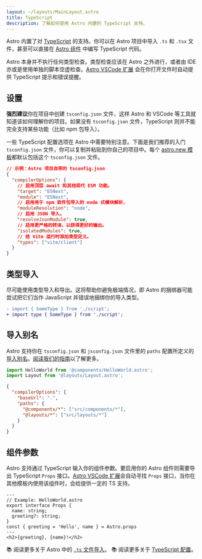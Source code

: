 ```yaml
---
layout: ~/layouts/MainLayout.astro
title: TypeScript
description: 了解如何使用 Astro 内置的 TypeScript 支持。
---
```


Astro 内置了对 [TypeScript](https://www.typescriptlang.org/) 的支持。你可以在 Astro 项目中导入 `.ts` 和 `.tsx` 文件，甚至可以直接在 [Astro 组件](/zh-CN/core-concepts/astro-components/#the-component-script) 中编写 TypeScript 代码。

Astro 本身并不执行任何类型检查。类型检查应该在 Astro 之外进行，或者由 IDE 亦或是使用单独的脚本空虚检查。[Astro VSCode 扩展](/zh-CN/editor-setup/) 会在你打开文件时自动提供 TypeScript 提示和错误提醒。

## 设置

**强烈建议**你在项目中创建 `tsconfig.json` 文件，这样 Astro 和 VSCode 等工具就知道该如何理解你的项目。如果没有 `tsconfig.json` 文件，TypeScript 则并不能完全支持某些功能（比如 npm 包导入）。

一些 TypeScript 配置选项在 Astro 中需要特别注意。下面是我们推荐的入门 `tsconfig.json` 文件，你可以复制并粘贴到你自己的项目中。每个 [astro.new 模板](https://astro.new/)都默认包括这个 `tsconfig.json` 文件。

```json
// 示例：Astro 项目自带的 tsconfig.json
{
  "compilerOptions": {
    // 启用顶层 await 和其他现代 ESM 功能。
    "target": "ESNext",
    "module": "ESNext",
    // 启用用于 npm 软件包导入的 node 式模块解析，
    "moduleResolution": "node",
    // 启用 JSON 导入。
    "resolveJsonModule": true,
    // 启用更严格的转译，以获得更好的输出。
    "isolatedModules": true,
    // 给 Vite 运行时添加类型定义。
    "types": ["vite/client"]
  }
}
```

## 类型导入

尽可能使用类型导入和导出。这将帮助你避免极端情况，即 Astro 的捆绑器可能尝试把它们当作 JavaScript 并错误地捆绑你的导入类型。

```diff
- import { SomeType } from './script';
+ import type { SomeType } from './script';
```

## 导入别名

Astro 支持你在 `tsconfig.json` 和 `jsconfig.json` 文件里的 `paths` 配置所定义的 [导入别名](/zh-CN/guides/aliases/)。[阅读我们的指南](/zh-CN/guides/aliases/)以了解更多。

```ts
import HelloWorld from '@components/HelloWorld.astro';
import Layout from '@layouts/Layout.astro';
```

```json
{
  "compilerOptions": {
    "baseUrl": ".",
    "paths": {
      "@components/*": ["src/components/*"],
      "@layouts/*": ["src/layouts/*"]
    }
  }
}
```

## 组件参数

Astro 支持通过 TypeScript 输入你的组件参数。要启用你的 Astro 组件则需要导出 TypeScript `Props` 接口。[Astro VSCode 扩展](/zh-CN/editor-setup/)会自动寻找 `Props` 接口，当你在其他模板内使用该组件时，会给提供一定的 TS 支持。

```astro
---
// Example: HelloWorld.astro
export interface Props {
  name: string;
  greeting?: string;
}
const { greeting = 'Hello', name } = Astro.props
---
<h2>{greeting}, {name}!</h2>
```

📚 阅读更多关于 Astro 中的 [`.ts` 文件导入](/en/guides/imports/#typescript)。
📚 阅读更多关于 [TypeScript 配置](https://www.typescriptlang.org/tsconfig/)。
